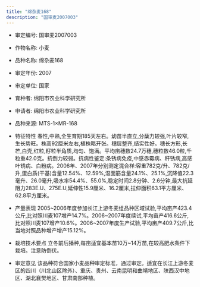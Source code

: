 ```yaml
---
title: "绵杂麦168"
description: "国审麦2007003"
---
```

* 审定编号:  国审麦2007003

*  作物名称:  小麦

*  品种名称:  绵杂麦168

*  审定年份:  2007

*  审定单位:  国家

* 育种者:  绵阳市农业科学研究所

*  申请者:  绵阳市农业科学研究所

*  品种来源:  MTS-1×MR-168

*  特征特性
春性,中熟,全生育期185天左右。幼苗半直立,分蘖力较强,叶片较窄,生长势旺。株高92厘米左右,植株略开张。穗层整齐,结实性好。穗长方形,长芒,白壳,红粒,籽粒半角质,均匀、饱满。平均亩穗数24.7万穗,穗粒数46.0粒,千粒重42.0克。抗倒力较弱。抗病性鉴定:条锈病免疫,中感赤霉病、秆锈病,高感叶锈病、白粉病。2006年、2007年分别测定混合样:容重782克/升、782克/升,蛋白质(干基)含量12.54%、12.59%,湿面筋含量24.1%、25.1%,沉降值22.3毫升、26.0毫升,吸水率54.4%、55.0%,稳定时间2.8分钟、2.6分钟,最大抗延阻力283E.U、275E.U,延伸性15.9厘米、16.2厘米,拉伸面积63.1平方厘米、62.8平方厘米。

*  产量表现
2005~2006年度参加长江上游冬麦组品种区域试验,平均亩产423.4公斤,比对照川麦107增产14.7%。2006~2007年度续试,平均亩产416.6公斤,比对照川麦107增产10.6%。2006~2007年度生产试验,平均亩产409.7公斤,比当地对照品种增产增产15.12%。

*  栽培技术要点
立冬前后播种,每亩适宜基本苗10万~14万苗,在较高肥水条件下栽培。注意防倒伏。

*  审定意见
该品种符合国家小麦品种审定标准，通过审定。适宜在长江上游冬麦区的四川（川北山区除外）、重庆、贵州、云南昆明和曲靖地区、陕西汉中地区、湖北襄樊地区、甘肃南部种植。
